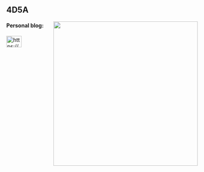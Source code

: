 <h2>4D5A</h2>
<img align='right' src="https://github-readme-stats.vercel.app/api?username=4D5A&show_icons=true&theme=dark" width="380">
<h4 align="left">Personal blog:</h4>
<p align="left">
<a href="https://medium.com/@recordedparadox" target="blank"><img align="center" src="https://cdn.jsdelivr.net/npm/simple-icons@3.0.1/icons/rss.svg" alt="https://medium.com/@recordedparadox" height="30" width="40" /></a>
</p>

<!--
**4D5A/4D5A** is a ✨ _special_ ✨ repository because its `README.md` (this file) appears on your GitHub profile.

Here are some ideas to get you started:

- 🔭 I’m currently working on ...
- 🌱 I’m currently learning ...
- 👯 I’m looking to collaborate on ...
- 🤔 I’m looking for help with ...
- 💬 Ask me about ...
- 📫 How to reach me: ...
- 😄 Pronouns: ...
- ⚡ Fun fact: ...
-->
